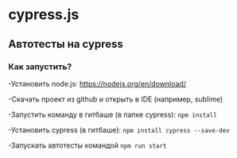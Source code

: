 # cypress.js
## Автотесты на cypress

### Как запустить?

-Установить node.js: https://nodejs.org/en/download/

-Скачать проект из github и открыть в IDE (например, sublime)

-Запустить команду в гитбаше (в папке cypress): ```npm install```

-Установить cypress (в гитбаше): ```npm install cypress --save-dev```

-Запускать автотесты командой ```npm run start```
